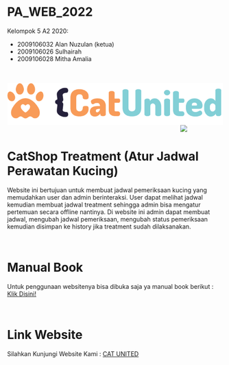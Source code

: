 # PA_WEB_2022
Kelompok 5 A2 2020:
- 2009106032 Alan Nuzulan (ketua)
- 2009106026 Sulhairah
- 2009106028 Mitha Amalia <br><br><br>

<img src="https://github.com/land21/PA_WEB_2022/blob/main/PA_WEB/img/Logo.png" align="left">
<img src="https://github.com/land21/PA_WEB_2022/blob/main/PA_WEB/img/Kucing.png" align="right" width="100px"><br><br>

<br><br><br><h1><b>CatShop Treatment (Atur Jadwal Perawatan Kucing)</b></h1>
<p>Website ini bertujuan untuk membuat jadwal pemeriksaan kucing yang memudahkan user dan admin berinteraksi.  User dapat melihat jadwal kemudian membuat jadwal treatment sehingga admin bisa mengatur pertemuan secara offline nantinya. Di website ini admin dapat membuat jadwal, mengubah jadwal pemeriksaan, mengubah status pemeriksaan kemudian disimpan ke history jika treatment sudah dilaksanakan.</p> <br>

<h1>Manual Book</h1>
<p>
Untuk penggunaan websitenya bisa dibuka saja ya manual book berikut :
<a href="https://drive.google.com/drive/folders/1gT27Z1cywsUg8BjRx5Zv6mnqqlQ-p1AG?usp=share_link">Klik Disini!</a>
</p><br>

<h1>Link Website</h1>
<p>
Silahkan Kunjungi Website Kami :
<a href="http://catunited.epizy.com/">CAT UNITED</a>
</p>
